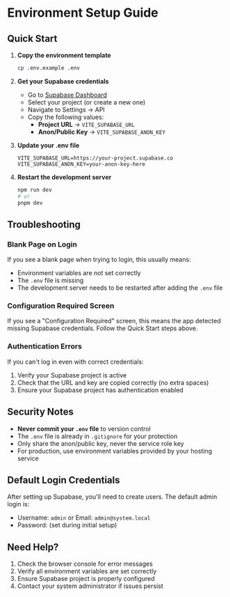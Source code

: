 # Environment Setup Guide

## Quick Start

1. **Copy the environment template**
   ```bash
   cp .env.example .env
   ```

2. **Get your Supabase credentials**
   - Go to [Supabase Dashboard](https://app.supabase.com)
   - Select your project (or create a new one)
   - Navigate to Settings → API
   - Copy the following values:
     - **Project URL** → `VITE_SUPABASE_URL`
     - **Anon/Public Key** → `VITE_SUPABASE_ANON_KEY`

3. **Update your .env file**
   ```env
   VITE_SUPABASE_URL=https://your-project.supabase.co
   VITE_SUPABASE_ANON_KEY=your-anon-key-here
   ```

4. **Restart the development server**
   ```bash
   npm run dev
   # or
   pnpm dev
   ```

## Troubleshooting

### Blank Page on Login
If you see a blank page when trying to login, this usually means:
- Environment variables are not set correctly
- The `.env` file is missing
- The development server needs to be restarted after adding the `.env` file

### Configuration Required Screen
If you see a "Configuration Required" screen, this means the app detected missing Supabase credentials. Follow the Quick Start steps above.

### Authentication Errors
If you can't log in even with correct credentials:
1. Verify your Supabase project is active
2. Check that the URL and key are copied correctly (no extra spaces)
3. Ensure your Supabase project has authentication enabled

## Security Notes

- **Never commit your `.env` file** to version control
- The `.env` file is already in `.gitignore` for your protection
- Only share the anon/public key, never the service role key
- For production, use environment variables provided by your hosting service

## Default Login Credentials

After setting up Supabase, you'll need to create users. The default admin login is:
- Username: `admin` or Email: `admin@system.local`
- Password: (set during initial setup)

## Need Help?

1. Check the browser console for error messages
2. Verify all environment variables are set correctly
3. Ensure Supabase project is properly configured
4. Contact your system administrator if issues persist